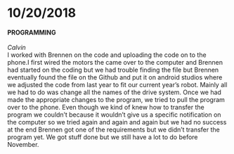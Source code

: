 # 10/20/2018

**PROGRAMMING**
<br>
<br>
_Calvin_
<br>
I worked with Brennen on the code and uploading the code on to the phone.I first wired the motors the came over to the computer and Brennen had started on the coding but we had trouble finding the file but Brennen eventually found the file on the Github and put it on android studios where we adjusted the code from last year to fit our current year’s robot. Mainly all we had to do was change all the names of the drive system. Once we had made the appropriate changes to the program, we tried to pull the program over to the phone. Even though we kind of knew how to transfer the program we couldn’t because it wouldn’t give us a specific notification on the computer so we tried again and again and again but we had no success at the end Brennen got one of the requirements but we didn’t transfer the program yet. We got stuff done but we still have a lot to do before November.
